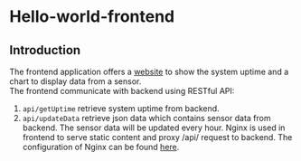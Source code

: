 # Hello-world-frontend
## Introduction
The frontend application offers a [website](http://34.245.28.220:31009/) to show the system uptime and a chart to display data from a sensor.<br/>
The frontend communicate with backend using RESTful API:
1. `api/getUptime` retrieve system uptime from backend.
2. `api/updateData` retrieve json data which contains sensor data from backend. The sensor data will be updated every hour.
Nginx is used in frontend to serve static content and proxy /api/ request to backend. The configuration of Nginx can be found [here](https://github.com/wqhuang-ustc/Hello-world-deployment/blob/master/dockerfile/frontend/nginx.conf).
